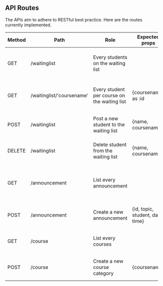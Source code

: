 ## API Routes
The APIs aim to adhere to RESTful best practice. Here are the routes currently implemented.    

| Method | Path | Role | Expected props | Response |
|---|---|---|---|--|
| GET	| /waitinglist | Every students on the waiting list |  | {success: boolean, payload: [{id, name, coursename}]} | 
| GET	| /waitinglist/'coursename' | Every student per course on the waiting list | {coursename} as :id | {success: boolean, payload: [{id, name, coursename}]} |
| POST | /waitinglist | Post a new student to the waiting list | {name, coursename}	| {success: boolean, payload: string} |
| DELETE | /waitinglist |	Delete student from the waiting list | {name, coursename}	| {success: boolean, payload: string}	|
| GET |	/announcement |	List every announcement | |  {success: boolean, payload: [{index, id, topic, student, date, time}]} |
| POST |	/announcement |	Create a new announcement | {id, topic, student, date, time}	| {success: boolean, payload: string}|
| GET	| /course |	List every courses | | {success: boolean, payload: [{id, coursename}]} |
| POST | /course | Create a new course category | {coursename}	| {success: boolean,   payload: string} |	

